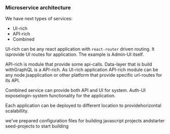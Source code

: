### Microservice architecture

We have next types of services:

* UI-rich
* API-rich
* Combined

UI-rich can be any react application with `react-router` driven routing. It isprovide UI routes for application. The example is Admin-UI itself.

API-rich is module that provide some api-calls. Data-layer that is build withGraphQL is a API-rich. As UI-rich application API-rich module can be any node.jsapplication or other platform that provide specific url-routes for its API.

Combined service can provide both API and UI for system. Auth-UI exposelogin-system functionality for the application.

Each application can be deployed to different location to providehorizontal scalabillity.

we've prepared configuration files for building javascript projects andstarter seed-projects to start building


